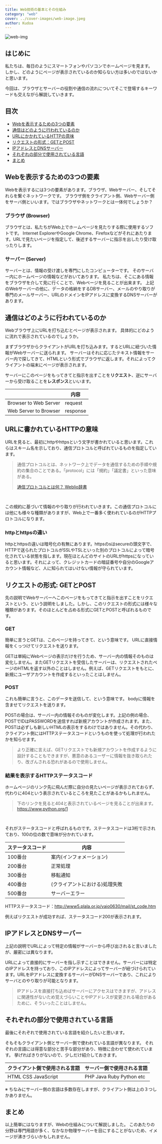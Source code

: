```yaml
---
title: Web技術の基本とその仕組み
category: "web"
cover: ../cover-images/web-image.jpeg
author: Kudoa
---
```


![web-img](https://cdn.pixabay.com/photo/2014/10/12/12/38/google-485611_1280.jpg)

## はじめに

私たちは、毎日のようにスマートフォンやパソコンでホームページを見ます。  
しかし、どのようにページが表示されているのか知らない方は多いのではないかと思います。

今回は、ブラウザとサーバーの役割や通信の流れについてそこで登場するキーワードも交えながら解説していきます。

## 目次

- [Webを表示するための3つの要素](#1)
- [通信はどのように行われているのか](#2)
- [URLにかかれているHTTPの意味](#3)
- [リクエストの形式：GETとPOST](#4)
- [IPアドレスとDNSサーバー](#5)
- [それぞれの部分で使用されている言語](#6)
- [まとめ](#7)

<a id=1></a>

## Webを表示するための3つの要素

Webを表示するには3つの要素があります。ブラウザ、Webサーバー、そしてそれらを繋ぐネットワークです。
ブラウザ側をクライアント側、Webサーバー側をサーバ側といいます。ではブラウザやネットワークとは一体何でしょうか？

### ブラウザ (Browser)

ブラウザとは、私たちがWeb上でホームページを見たりする際に使用するソフトです。
Internet ExplorerやGoogle Chrome、Firefoxなどがそれにあたります。URLで見たいページを指定して、後述するサーバーに指示を出したり受け取ったりします。

### サーバー (Server)

サーバーとは、情報の受け渡しを専門にしたコンピューターです。
そのサーバー内にホームページの情報などがおいてあります。
私たちは、そこにある情報をブラウザを介して見に行くことで、Webページを見ることが出来ます。
上記のWebサーバーの他に、データの格納をするDBサーバー、メールのやり取りが専門のメールサーバー、URLのドメインをIPアドレスに変換するDNSサーバーがあります。

<a id=2></a>

## 通信はどのように行われているのか

Webブラウザ上にURLを打ち込むとページが表示されます。
具体的にどのように流れで表示されているのでしょうか。

まずブラウザからクライアントがURLを打ち込みます。するとURLに紐づいた情報がWebサーバーに送られます。
サーバーはそれに応じたテキスト情報をサーバー内で探してきて、HTMLという形式でブラウザに返します。それによってクライアントの端末にページが表示されます。

サーバーにこのページをもってきてと指示を出すことを**リクエスト**、逆にサーバーから受け取ることを**レスポンス**といいます。

| | 内容 |
| ------------------------------ | --------------------------- |
| Browser to Web Server | request |
| Web Server to Browser | response |

<a id=3></a>

## URLに書かれているHTTPの意味

URLを見ると、最初にhttpやhttpsという文字が書かれていると思います。これらはスキーム名を示しており、通信プロトコルと呼ばれているものを指定しています。

> 通信プロトコルとは、ネットワーク上でデータを通信するための手順や規約の集合のことである。「protocol」には「規約」「議定書」といった意味がある。
>
> [通信プロトコルとは何？ Weblio辞書](https://www.weblio.jp/content/%E9%80%9A%E4%BF%A1%E3%83%97%E3%83%AD%E3%83%88%E3%82%B3%E3%83%AB)  

<br/>

この規約に基づいて情報のやり取りが行われていきます。この通信プロトコルには他にも様々な種類がありますが、Web上で一番多く使われているのがHTTPプロトコルになります。

### httpとhttpsの違い

httpとhttpsの違いは暗号化の有無にあります。httpsのsはsecureの頭文字で、HTTPで送られたプロトコルがSSLやTSLといった別のプロトコルによって暗号化されている状態を指します。現在ほとんどのサイトのURLがhttpsになっていると思います。それによって、クレジットカードの暗証番号や自分のGoogleアカウント情報など、人に知られてはいけない情報が守られています。

<a id=4></a>

## リクエストの形式: GETとPOST

先の説明でWebサーバーへこのページをもってきてと指示を出すことをリクエストという、という説明をしました。しかし、このリクエストの形式には様々な種類があります。そのほとんどを占める形式にGETとPOSTと呼ばれるものです。

### GET

簡単に言うとGETは、このページを持ってきて、という意味です。
URLに直接情報をくっつけてリクエストを送ります。

GETは単純にWebページの表示だけを行うため、サーバー内の情報そのものは変化しません。またGETリクエストを受信したサーバーは、リクエストされたページのHTMLを返す以外のことはしません。例えば、GETリクエストをもとに、新規にユーザアカウントを作成するといったことはしません。

### POST

これも簡単に言うと、このデータを送信して、という意味です。
bodyに情報を含ませてリクエストを送ります。

POSTの場合は、サーバー内の情報そのものが変化します。上記の例の場合、POSTでIDはPASSWORDを送信すれば新規アカウントが作成されます。また、POSTは必ずしも新しいHTMLの表示をするわけではありません。その代わり、クライアント側にはHTTPステータスコードというものを使って処理が行われたかを知らせます。

> より正確に言えば、GETリクエストでも新規アカウントを作成するように設計することもできますが、悪意のあるユーザーに情報を抜き取られたり、改ざんされる恐れがあるので使用しません。

### 結果を表示するHTTPステータスコード

ホームページのリンク先に飛んだ際に自分の見たいページが表示されておらず、代わりに404という表示されているところを見たことがあるかもしれません。

> 下のリンクを見ると404と表示されているページを見ることが出来ます。
> <https://www.python.org/1>

<br/>

それがステータスコードと呼ばれるものです。ステータスコードは3桁で示されており、100の位の数で意味が分かれています。

| ステータスコード | 内容                           |
| ---------------- | ------------------------------ |
| 100番台          | 案内(インフォメーション)       |
| 200番台          | 正常処理                       |
| 300番台          | 移転通知                       |
| 400番台          | (クライアントにおける)処理失敗 |
| 500番台          | サーバーエラー                 |

HTTPステータスコード：http://www5.plala.or.jp/vaio0630/mail/st_code.htm

例えばリクエストが成功すれば、ステータスコード200が表示されます。

<a id=5></a>

## IPアドレスとDNSサーバー

上記の説明でURLによって特定の情報がサーバーから呼び出されると言いましたが、厳密には異なります。

URLによって直接的にサーバーを指し示すことはできません。サーバーには特定のIPアドレスを持っており、このIPアドレスによってサーバーが紐づけられています。URLをIPアドレスに変換するサーバーがDNSサーバーであり、これによりサーバとのやり取りが可能となります。

> IPアドレスを直接打ち込めばサーバーにアクセスはできますが、アドレスに関連性がないため覚えづらいことやIPアドレスが変更される場合があるために、そういったことはしません。

<a id=6></a>

## それぞれの部分で使用されている言語

最後にそれぞれで使用されている言語を紹介したいと思います。

そもそもクライアント側とサーバー側で使われている言語が異なります。
それぞれの言語には得意な部分と苦手な部分があり、特徴に合わせて使われています。
挙げればきりがないので、少しだけ紹介しておきます。

| クライアント側で使用される言語 | サーバー側で使用される言語   |
| ------------------------------ | :--------------------------- |
| HTML CSS JavaScript          | PHP Java Ruby Python etc |

※ ちなみにサーバー側の言語は多数存在しますが、クライアント側は上の３つしかありません。

<a id=7></a>

## まとめ

以上簡単にはなりますが、Webの仕組みについて解説しました。
このあたりの分野は専門用語が多く、なかなか物理サーバーを目にすることがないため、イメージが沸きづらいかもしれません。
